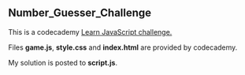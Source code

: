 <h2>Number_Guesser_Challenge</h1>

<p>This is a codecademy <a href = "https://www.codecademy.com/practice/projects/number-guesser-independent-practice">Learn JavaScript challenge.</a></p>

Files **game.js**,  **style.css** and **index.html** are provided by codecademy.


My solution is posted to **script.js**.
